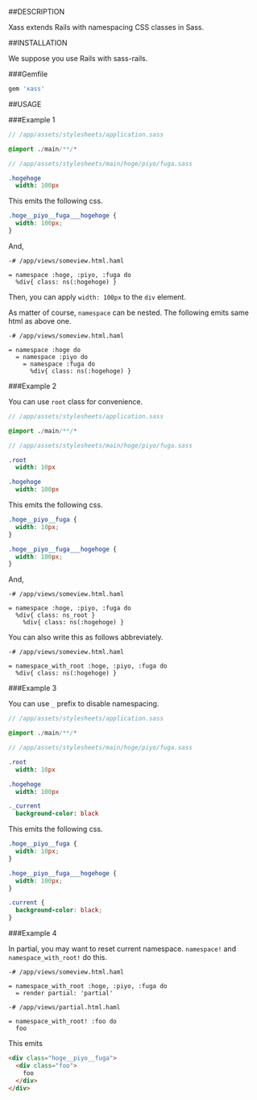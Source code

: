 ##DESCRIPTION

Xass extends Rails with namespacing CSS classes in Sass.

##INSTALLATION

We suppose you use Rails with sass-rails.

###Gemfile

```rb
gem 'xass'
```

##USAGE

###Example 1

```sass
// /app/assets/stylesheets/application.sass

@import ./main/**/*
```

```sass
// /app/assets/stylesheets/main/hoge/piyo/fuga.sass

.hogehoge
  width: 100px
```

This emits the following css.

```css
.hoge__piyo__fuga___hogehoge {
  width: 100px;
}
```

And,

```haml
-# /app/views/someview.html.haml

= namespace :hoge, :piyo, :fuga do
  %div{ class: ns(:hogehoge) }
```

Then, you can apply `width: 100px` to the `div` element.

As matter of course, `namespace` can be nested. The following emits same html as above one.

```haml
-# /app/views/someview.html.haml

= namespace :hoge do
  = namespace :piyo do
    = namespace :fuga do
      %div{ class: ns(:hogehoge) }
```

###Example 2

You can use `root` class for convenience.

```sass
// /app/assets/stylesheets/application.sass

@import ./main/**/*
```

```sass
// /app/assets/stylesheets/main/hoge/piyo/fuga.sass

.root
  width: 10px

.hogehoge
  width: 100px
```

This emits the following css.

```css
.hoge__piyo__fuga {
  width: 10px;
}

.hoge__piyo__fuga___hogehoge {
  width: 100px;
}
```

And,

```haml
-# /app/views/someview.html.haml

= namespace :hoge, :piyo, :fuga do
  %div{ class: ns_root }
    %div{ class: ns(:hogehoge) }
```

You can also write this as follows abbreviately.

```haml
-# /app/views/someview.html.haml

= namespace_with_root :hoge, :piyo, :fuga do
  %div{ class: ns(:hogehoge) }
```

###Example 3

You can use `_` prefix to disable namespacing.

```sass
// /app/assets/stylesheets/application.sass

@import ./main/**/*
```

```sass
// /app/assets/stylesheets/main/hoge/piyo/fuga.sass

.root
  width: 10px

.hogehoge
  width: 100px

._current
  background-color: black
```

This emits the following css.

```css
.hoge__piyo__fuga {
  width: 10px;
}

.hoge__piyo__fuga___hogehoge {
  width: 100px;
}

.current {
  background-color: black;
}
```

###Example 4

In partial, you may want to reset current namespace. `namespace!` and `namespace_with_root!` do this.

```haml
-# /app/views/someview.html.haml

= namespace_with_root :hoge, :piyo, :fuga do
  = render partial: 'partial'
```

```haml
-# /app/views/partial.html.haml

= namespace_with_root! :foo do
  foo
```

This emits

```html
<div class="hoge__piyo__fuga">
  <div class="foo">
    foo
  </div>
</div>
```